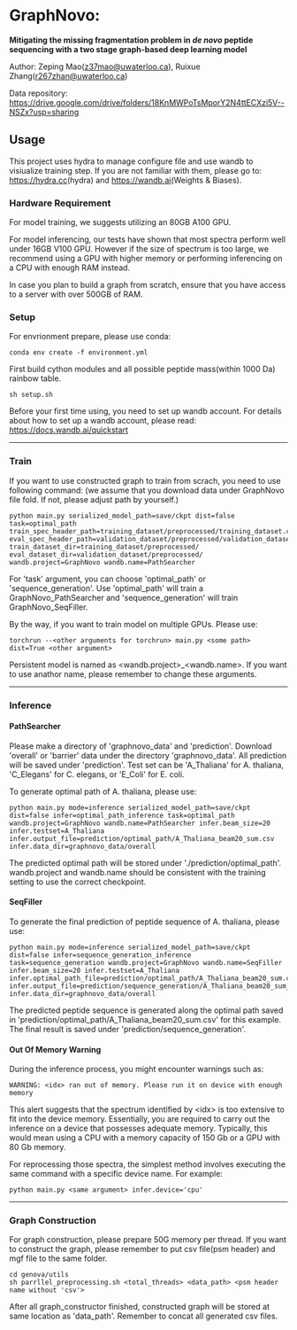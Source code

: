 # GraphNovo:

**Mitigating the missing fragmentation problem in _de novo_ peptide sequencing with a two stage graph-based deep learning model**

Author: Zeping Mao(z37mao@uwaterloo.ca), Ruixue Zhang(r267zhan@uwaterloo.ca)

Data repository: <https://drive.google.com/drive/folders/18KnMWPoTsMporY2N4ttECXzi5V--NSZx?usp=sharing>

## Usage
This project uses hydra to manage configure file and use wandb to visiualize training step. If you are not familiar with them, please go to: <https://hydra.cc>(hydra) and <https://wandb.ai>(Weights & Biases).

### Hardware Requirement
For model training, we suggests utilizing an 80GB A100 GPU.

For model inferencing, our tests have shown that most spectra perform well under 16GB V100 GPU. However if the size of spectrum is too large, we recommend using a GPU with higher memory or performing inferencing on a CPU with enough RAM instead.

In case you plan to build a graph from scratch, ensure that you have access to a server with over 500GB of RAM.

### Setup
For envrionment prepare, please use conda:
~~~
conda env create -f environment.yml
~~~

First build cython modules and all possible peptide mass(within 1000 Da) rainbow table.

~~~
sh setup.sh
~~~

Before your first time using, you need to set up wandb account. For details about how to set up a wandb account, please read: <https://docs.wandb.ai/quickstart>

------
### Train
If you want to use constructed graph to train from scrach, you need to use following command: (we assume that you download data under GraphNovo file fold. If not, please adjust path by yourself.)
~~~
python main.py serialized_model_path=save/ckpt dist=false task=optimal_path train_spec_header_path=training_dataset/preprocessed/training_dataset.csv eval_spec_header_path=validation_dataset/preprocessed/validation_dataset.csv train_dataset_dir=training_dataset/preprocessed/ eval_dataset_dir=validation_dataset/preprocessed/ wandb.project=GraphNovo wandb.name=PathSearcher
~~~
For 'task' argument, you can choose 'optimal_path' or 'sequence_generation'. Use 'optimal_path' will train a GraphNovo_PathSearcher and 'sequence_generation' will train GraphNovo_SeqFiller.

By the way, if you want to train model on multiple GPUs. Please use:
~~~
torchrun --<other arguments for torchrun> main.py <some path> dist=True <other argument>
~~~

Persistent model is named as <wandb.project>_<wandb.name>. If you want to use anathor name, please remember to change these arguments.

------
### Inference
#### PathSearcher
Please make a directory of 'graphnovo_data' and 'prediction'. Download 'overall' or 'barrier' data under the directory 'graphnovo_data'. All prediction will be saved under 'prediction'. Test set can be 'A_Thaliana' for A. thaliana, 'C_Elegans' for C. elegans, or 'E_Coli' for E. coli.

To generate optimal path of A. thaliana, please use:
~~~
python main.py mode=inference serialized_model_path=save/ckpt dist=false infer=optimal_path_inference task=optimal_path wandb.project=GraphNovo wandb.name=PathSearcher infer.beam_size=20 infer.testset=A_Thaliana infer.output_file=prediction/optimal_path/A_Thaliana_beam20_sum.csv infer.data_dir=graphnovo_data/overall
~~~

The predicted optimal path will be stored under './prediction/optimal_path'. wandb.project and wandb.name should be consistent with the training setting to use the correct checkpoint. 

#### SeqFiller
To generate the final prediction of peptide sequence of A. thaliana, please use:
~~~
python main.py mode=inference serialized_model_path=save/ckpt dist=false infer=sequence_generation_inference task=sequence_generation wandb.project=GraphNovo wandb.name=SeqFiller infer.beam_size=20 infer.testset=A_Thaliana infer.optimal_path_file=prediction/optimal_path/A_Thaliana_beam20_sum.csv infer.output_file=prediction/sequence_generation/A_Thaliana_beam20_sum_beam20_sum.csv infer.data_dir=graphnovo_data/overall
~~~

The predicted peptide sequence is generated along the optimal path saved in 'prediction/optimal_path/A_Thaliana_beam20_sum.csv' for this example. The final result is saved under 'prediction/sequence_generation'. 
#### Out Of Memory Warning
During the inference process, you might encounter warnings such as:
~~~
WARNING: <idx> ran out of memory. Please run it on device with enough memory
~~~
This alert suggests that the spectrum identified by \<idx\> is too extensive to fit into the device memory. Essentially, you are required to carry out the inference on a device that possesses adequate memory. Typically, this would mean using a CPU with a memory capacity of 150 Gb or a GPU with 80 Gb memory.

For reprocessing those spectra, the simplest method involves executing the same command with a specific device name. For example:

~~~
python main.py <same argument> infer.device='cpu'
~~~

------
### Graph Construction
For graph construction, please prepare 50G memory per thread. If you want to construct the graph, please remember to put csv file(psm header) and mgf file to the same folder.
~~~
cd genova/utils
sh parrllel_preprocessing.sh <total_threads> <data_path> <psm header name without 'csv'>
~~~

After all graph_constructor finished, constructed graph will be stored at same location as 'data_path'. Remember to concat all generated csv files.


